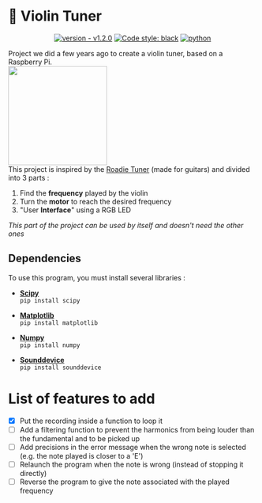 # 🎻 Violin Tuner

<div align = "center">
    
<a href="">[![version - v1.2.0](https://img.shields.io/badge/version-v1.2.0-4ec1ff)](https://github.com/thomassamoth/violin-tuner/releases/tag/1.2.0)</a>
<a href="">[![Code style: black](https://img.shields.io/badge/code%20style-black-000000.svg)](https://github.com/psf/black)</a>
<a href="">[![python](https://img.shields.io/badge/python-3.8.10-blue)](http://python.org)</a>
</div>

Project we did a few years ago to create a violin tuner, based on a Raspberry Pi.  
<img src="https://upload.wikimedia.org/wikipedia/commons/thumb/b/b8/Raspberry_Pi_3_B%2B_%2839906370335%29.png/1280px-Raspberry_Pi_3_B%2B_%2839906370335%29.png" height="200">  
This project is inspired by the [Roadie Tuner](https://www.roadiemusic.com/) (made for guitars) and divided into 3 parts : 
1. Find the **frequency** played by the violin
2. Turn the **motor** to reach the desired frequency
3. "User **Interface**" using a RGB LED

*This part of the project can be used by itself and doesn't need the other ones*

## Dependencies

To use this program, you must install several libraries :
- [**Scipy**](https://scipy.org/)  
    ```pip install scipy```

- [**Matplotlib**](https://matplotlib.org/)  
    ```pip install matplotlib```
- [**Numpy**](http://numpy.org)  
    ```pip install numpy```
- [**Sounddevice**](https://python-sounddevice.readthedocs.io/en/0.4.4/)  
    ```pip install sounddevice```

# List of features to add

- [X] Put the recording inside a function to loop it
- [ ] Add a filtering function to prevent the harmonics from being louder than the fundamental and to be picked up
- [ ] Add precisions in the error message when the wrong note is selected (e.g. the note played is closer to a 'E')
- [ ] Relaunch the program when the note is wrong (instead of stopping it directly)  
- [ ] Reverse the program to give the note associated with the played frequency
